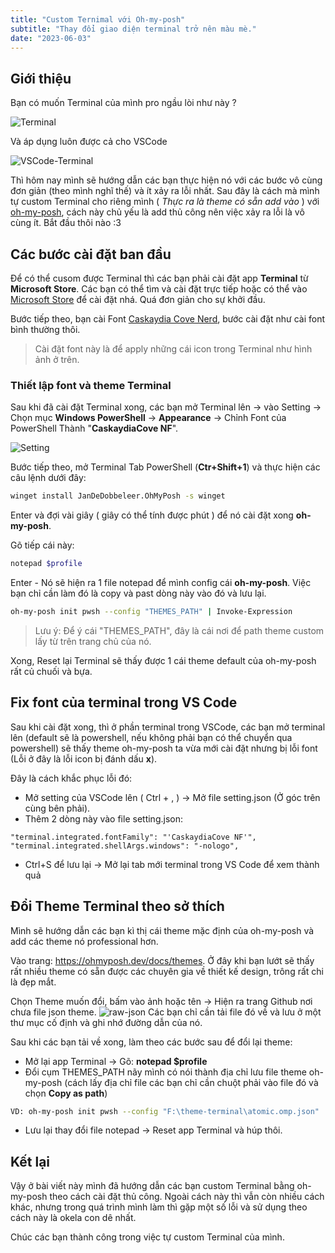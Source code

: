 ```yaml
---
title: "Custom Ternimal với Oh-my-posh"
subtitle: "Thay đổi giao diện terminal trở nên màu mè."
date: "2023-06-03"
---
```


## Giới thiệu

Bạn có muốn Terminal của mình pro ngầu lòi như này ?

![Terminal](/images/terminal-custom.png)

Và áp dụng luôn được cả cho VSCode

![VSCode-Terminal](/images/terminal-custom-vscode.png)

Thì hôm nay mình sẽ hướng dẫn các bạn thực hiện nó với các bước vô cùng đơn giản (theo mình nghĩ thế) và ít xảy ra lỗi nhất. Sau đây là cách mà mình tự custom Terminal cho riêng mình ( *Thực ra là theme có sẵn add vào* ) với [oh-my-posh](https://ohmyposh.dev), cách này chủ yếu là add thủ công nên việc xảy ra lỗi là vô cùng ít. Bắt đầu thôi nào :3

## Các bước cài đặt ban đầu

Để có thể cusom được Terminal thì các bạn phải cài đặt app **Terminal** từ **Microsoft Store**. Các bạn có thể tìm và cài đặt trực tiếp hoặc có thể vào [Microsoft Store](https://apps.microsoft.com/store/detail/windows-terminal/9N0DX20HK701?hl=vi-vn&gl=vn&icid=VN_UHF_Windows_2020) để cài đặt nhá. Quá đơn giản cho sự khởi đầu.

Bước tiếp theo, bạn cài Font [Caskaydia Cove Nerd](https://www.nerdfonts.com/font-downloads), bước cài đặt như cài font bình thường thôi.

> Cài đặt font này là để apply những cái icon trong Terminal như hình ảnh ở trên.

### Thiết lập font và theme Terminal

Sau khi đã cài đặt Terminal xong, các bạn mở Terminal lên -> vào Setting -> Chọn mục **Windows PowerShell** -> **Appearance** -> Chỉnh Font của PowerShell Thành "**CaskaydiaCove NF**".

![Setting](/images/setting-terminal.png)

Bước tiếp theo, mở Terminal Tab PowerShell (**Ctr+Shift+1**) và thực hiện các câu lệnh dưới đây:

```bash
winget install JanDeDobbeleer.OhMyPosh -s winget
```
Enter và đợi vài giây ( giây có thể tính được phút ) để nó cài đặt xong **oh-my-posh**.

Gõ tiếp cái này: 

```bash
notepad $profile 
```
Enter - Nó sẽ hiện ra 1 file notepad để mình config cái **oh-my-posh**. Việc bạn chỉ cần làm đó là copy và past dòng này vào đó và lưu lại.

```bash
oh-my-posh init pwsh --config "THEMES_PATH" | Invoke-Expression
```

> Lưu ý: Để ý cái "THEMES_PATH", đây là cái nơi để path theme custom lấy từ trên trang chủ của nó.

Xong, Reset lại Terminal sẽ thấy được 1 cái theme default của oh-my-posh rất củ chuối và bựa.

## Fix font của terminal trong VS Code

Sau khi cài đặt xong, thì ở phần terminal trong VSCode, các bạn mở terminal lên (default sẽ là powershell, nếu không phải bạn có thể chuyển qua powershell) sẽ thấy theme oh-my-posh ta vừa mới cài đặt nhưng bị lỗi font (Lỗi ở đây là lỗi icon bị đánh dấu **x**).

Đây là cách khắc phục lỗi đó:
- Mở setting của VSCode lên ( Ctrl + , ) -> Mở file setting.json (Ở góc trên cùng bên phải).
- Thêm 2 dòng này vào file setting.json:

```code
"terminal.integrated.fontFamily": "'CaskaydiaCove NF'",
"terminal.integrated.shellArgs.windows": "-nologo",
```
- Ctrl+S để lưu lại -> Mở lại tab mới terminal trong VS Code để xem thành quả

## Đổi Theme Terminal theo sở thích

Mình sẽ hướng dẫn các bạn kì thị cái theme mặc định của oh-my-posh và add các theme nó professional hơn.

Vào trang: https://ohmyposh.dev/docs/themes. Ở đây khi bạn lướt sẽ thấy rất nhiều theme có sẵn được các chuyên gia về thiết kế design, trông rất chi là đẹp mắt.

Chọn Theme muốn đổi, bấm vào ảnh hoặc tên -> Hiện ra trang Github nơi chưa file json theme.
![raw-json](/images/raw-json.png)
Các bạn chỉ cần tải file đó về và lưu ở một thư mục cố định và ghi nhớ đường dẫn của nó.

Sau khi các bạn tải về xong, làm theo các bước sau để đổi lại theme:

- Mở lại app Terminal -> Gõ: **notepad $profile**
- Đổi cụm THEMES_PATH nãy mình có nói thành địa chỉ lưu file theme oh-my-posh (cách lấy địa chỉ file các bạn chỉ cần chuột phải vào file đó và chọn **Copy as path**)

```bash
VD: oh-my-posh init pwsh --config "F:\theme-terminal\atomic.omp.json" | Invoke-Expression
```
- Lưu lại thay đổi file notepad -> Reset app Terminal và húp thôi.

## Kết lại

Vậy ở bài viết này mình đã hướng dẫn các bạn custom Terminal bằng oh-my-posh theo cách cài đặt thủ công. Ngoài cách này thì vẫn còn nhiều cách khác, nhưng trong quá trình mình làm thì gặp một số lỗi và sử dụng theo cách này là okela con dê nhất.

Chúc các bạn thành công trong việc tự custom Terminal của mình.
